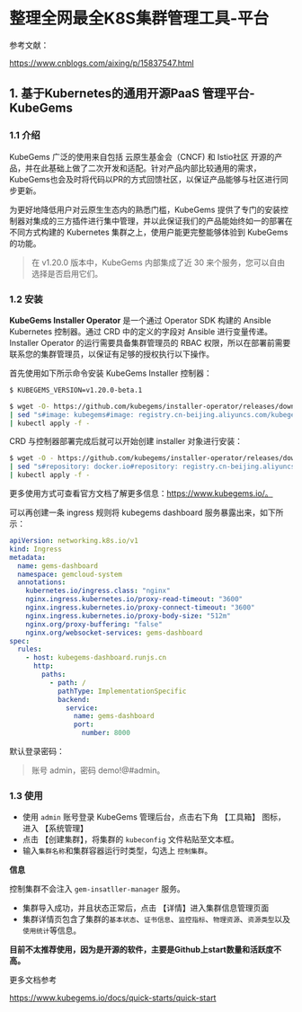 # 整理全网最全K8S集群管理工具-平台



参考文献：

https://www.cnblogs.com/aixing/p/15837547.html



## 1. 基于Kubernetes的通用开源PaaS 管理平台-**KubeGems** 



### 1.1 介绍

KubeGems 广泛的使用来自包括 云原生基金会（CNCF) 和 Istio社区 开源的产品，并在此基础上做了二次开发和适配。针对产品内部比较通用的需求，KubeGems也会及时将代码以PR的方式回馈社区，以保证产品能够与社区进行同步更新。

为更好地降低用户对云原生生态内的熟悉门槛，KubeGems 提供了专门的安装控制器对集成的三方插件进行集中管理，并以此保证我们的产品能始终如一的部署在不同方式构建的 Kubernetes 集群之上，使用户能更完整能够体验到 KubeGems 的功能。



> 在 v1.20.0 版本中，KubeGems 内部集成了近 30 来个服务，您可以自由选择是否启用它们。



### 1.2 安装

**KubeGems Installer Operator** 是一个通过 Operator SDK 构建的 Ansible Kubernetes 控制器。通过 CRD 中的定义的字段对 Ansible 进行变量传递。Installer Operator 的运行需要具备集群管理员的 RBAC 权限，所以在部署前需要联系您的集群管理员，以保证有足够的授权执行以下操作。

首先使用如下所示命令安装 KubeGems Installer 控制器：

```bash
$ KUBEGEMS_VERSION=v1.20.0-beta.1

$ wget -O- https://github.com/kubegems/installer-operator/releases/download/${KUBEGEMS_VERSION}/centrol.yaml \
| sed "s#image: kubegems#image: registry.cn-beijing.aliyuncs.com/kubegems#g"  \
| kubectl apply -f -
```

CRD 与控制器部署完成后就可以开始创建 installer 对象进行安装：

```bash
$ wget -O - https://github.com/kubegems/installer-operator/releases/download/${KUBEGEMS_VERSION}/centrol.installer.yaml \
| sed "s#repository: docker.io#repository: registry.cn-beijing.aliyuncs.com#g" \
| kubectl apply -f -
```

更多使用方式可查看官方文档了解更多信息：https://www.kubegems.io/。

可以再创建一条 ingress 规则将 kubegems dashboard 服务暴露出来，如下所示：

```yaml
apiVersion: networking.k8s.io/v1
kind: Ingress
metadata:
  name: gems-dashboard
  namespace: gemcloud-system
  annotations:
    kubernetes.io/ingress.class: "nginx"
    nginx.ingress.kubernetes.io/proxy-read-timeout: "3600"
    nginx.ingress.kubernetes.io/proxy-connect-timeout: "3600"
    nginx.ingress.kubernetes.io/proxy-body-size: "512m"
    nginx.org/proxy-buffering: "false"
    nginx.org/websocket-services: gems-dashboard
spec:
  rules:
    - host: kubegems-dashboard.runjs.cn
      http:
        paths:
          - path: /
            pathType: ImplementationSpecific
            backend:
              service:
                name: gems-dashboard
                port:
                  number: 8000
```

默认登录密码：

> 账号 admin，密码 demo!@#admin。



### 1.3 使用

- 使用 `admin` 账号登录 KubeGems 管理后台，点击右下角 【工具箱】 图标，进入 【系统管理】
- 点击 【创建集群】，将集群的 `kubeconfig` 文件粘贴至文本框。
- 输入`集群名称`和集群容器运行时类型，勾选上 `控制集群`。

**信息**

控制集群不会注入 `gem-insatller-manager` 服务。

- 集群导入成功，并且状态正常后，点击 【详情】进入集群信息管理页面
- 集群详情页包含了集群的`基本状态`、`证书信息`、`监控指标`、`物理资源`、`资源类型`以及`使用统计`等信息。

**目前不太推荐使用，因为是开源的软件，主要是Github上start数量和活跃度不高。**

更多文档参考

https://www.kubegems.io/docs/quick-starts/quick-start

